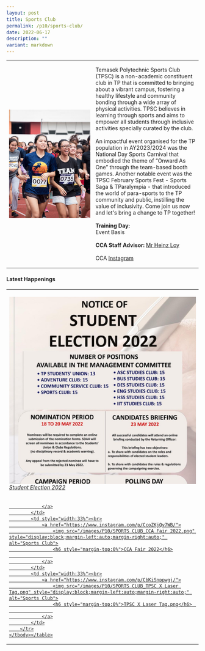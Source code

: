 ```yaml
---
layout: post
title: Sports Club
permalink: /p10/sports-club/
date: 2022-06-17
description: ""
variant: markdown
---
```

<div>
    <table>
        <tbody><tr>
            <td style="width:45%"><img src="/images/CCA_sc.jpg" style="display:block;margin-left:auto;margin-right:auto;" alt="Sports Club"></td>
            <td>
                <p>
                    Temasek Polytechnic Sports Club (TPSC) is a non-academic constituent club in TP that is committed to bringing about a vibrant campus, fostering a healthy lifestyle and community bonding through a wide array of physical activities. TPSC believes in learning through sports and aims to empower all students through inclusive activities specially curated by the club. <br>
									<br>
									An impactful event organised for the TP population in AY2023/2024 was the National Day Sports Carnival that embodied the theme of “Onward As One” through the team-based booth games. Another notable event was the TPSC February Sports Fest - Sports Saga &amp; TParalympia - that introduced the world of para-sports to the TP community and public, instilling the value of inclusivity. Come join us now and let's bring a change to TP together!
<br>
                    <br>
                    <b>Training Day:</b> 
									<br>Event Basis<br>
                    <br>
                    <b>CCA Staff Advisor:</b> <a href="mailto:Heinz_LOY@tp.edu.sg">Mr Heinz Loy</a><br>
                    <br>
                    CCA <a href="https://www.instagram.com/tp_sportsclub">Instagram</a>
                </p>
            </td>
        </tr>
    </tbody></table>
</div>

#### Latest Happenings

<div>
    <table>
        <tbody><tr>
            <td style="width:33%"><br>
                <a href="https://www.instagram.com/p/CdZrsNoJTVr/">
                    <img src="/images/P10/SPORTS CLUB_Student Election 2022.png" style="display:block;margin-left:auto;margin-right:auto;" alt="Sports Club">
                    <h6 style="margin-top:0%">Student Election 2022</h6>
                    
                </a>
            </td>
            <td style="width:33%"><br>
                <a href="https://www.instagram.com/p/CcoZKjQv7WB/">
                    <img src="/images/P10/SPORTS CLUB_CCA Fair 2022.png" style="display:block;margin-left:auto;margin-right:auto;" alt="Sports Club">
                    <h6 style="margin-top:0%">CCA Fair 2022</h6>
                    
                </a>
            </td>
            <td style="width:33%"><br>
                <a href="https://www.instagram.com/p/CbKiSnppwgj/">
                    <img src="/images/P10/SPORTS CLUB_TPSC X Laser Tag.png" style="display:block;margin-left:auto;margin-right:auto;" alt="Sports Club">
                    <h6 style="margin-top:0%">TPSC X Laser Tag.png</h6>    
                    
                </a>
            </td>
        </tr>
    </tbody></table>
</div>